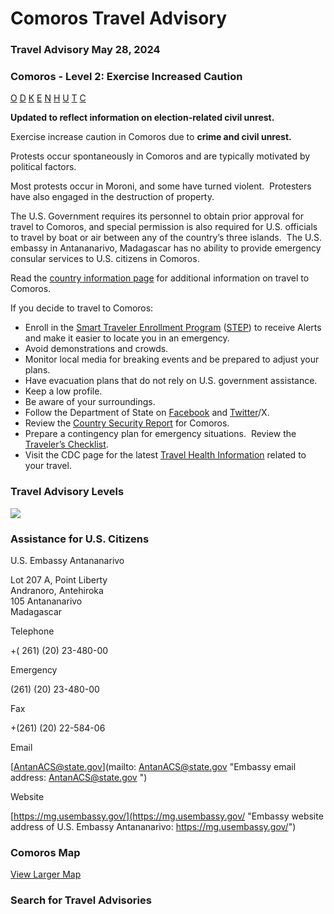 # Comoros Travel Advisory

### Travel Advisory May 28, 2024

### Comoros - Level 2: Exercise Increased Caution

[O](javascript:void(0); "Tool Tip: Other")
[D](javascript:void(0); "Tool Tip: Wrongful Detention")
[K](javascript:void(0); "Tool Tip: Kidnap and Hostage")
[E](javascript:void(0); "Tool Tip: Event")
[N](javascript:void(0); "Tool Tip: Disaster")
[H](javascript:void(0); "Tool Tip: Health")
[U](javascript:void(0); "Tool Tip: Civil Unrest")
[T](javascript:void(0); "Tool Tip: Terrorism")
[C](javascript:void(0); "Tool Tip: Crimes")

**Updated to reflect information on election-related civil unrest.**

Exercise increase caution in Comoros due to **crime and civil unrest.**

Protests occur spontaneously in Comoros and are typically motivated by political factors.

Most protests occur in Moroni, and some have turned violent.  Protesters have also engaged in the destruction of property.

The U.S. Government requires its personnel to obtain prior approval for travel to Comoros, and special permission is also required for U.S. officials to travel by boat or air between any of the country’s three islands.  The U.S. embassy in Antananarivo, Madagascar has no ability to provide emergency consular services to U.S. citizens in Comoros.

Read the [country information page](https://travel.state.gov/content/passports/en/country/comoros.html) for additional information on travel to Comoros.

If you decide to travel to Comoros:

* Enroll in the [Smart Traveler Enrollment Program](https://step.state.gov/step/) ([STEP](https://step.state.gov/step/)) to receive Alerts and make it easier to locate you in an emergency.
* Avoid demonstrations and crowds.
* Monitor local media for breaking events and be prepared to adjust your plans.
* Have evacuation plans that do not rely on U.S. government assistance.
* Keep a low profile.
* Be aware of your surroundings.
* Follow the Department of State on [Facebook](https://www.facebook.com/USComoros/) and [Twitter](https://x.com/uscomoros?lang=en)/X.
* Review the [Country Security Report](https://www.osac.gov/Content/Browse/Report?subContentTypes=Country%20Security%20Report) for Comoros.
* Prepare a contingency plan for emergency situations.  Review the [Traveler’s Checklist](https://travel.state.gov/content/passports/en/go/checklist.html).
* Visit the CDC page for the latest [Travel Health Information](https://wwwnc.cdc.gov/travel/) related to your travel.

### Travel Advisory Levels

[![](/content/dam/NEWTravelAssets/images/travel-levelv1.svg)](/content/travel/en/international-travel/before-you-go/about-our-new-products.html "Travel Advisory Levels")

### Assistance for U.S. Citizens

U.S. Embassy Antananarivo

Lot 207 A, Point Liberty  
Andranoro, Antehiroka  
105 Antananarivo  
Madagascar

Telephone

+( 261) (20) 23-480-00

Emergency

(261) (20) 23-480-00

Fax

+(261) (20) 22-584-06

Email

[AntanACS@state.gov](mailto: AntanACS@state.gov                  "Embassy email address: AntanACS@state.gov                 ")

Website

[https://mg.usembassy.gov/](https://mg.usembassy.gov/ "Embassy website address of U.S. Embassy Antananarivo: https://mg.usembassy.gov/")

### Comoros Map

[View Larger Map](https://travelmaps.state.gov/TSGMap/?extent=42.495214591,-12.102550878,44.090996282,-11.282821557 "Map of Comoros")



### Search for Travel Advisories